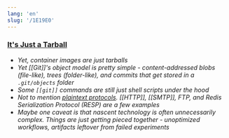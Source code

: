 ```yaml
---
lang: 'en'
slug: '/1E19E0'
---
```


### [It's Just a Tarball](https://matt-rickard.ghost.io/its-just-a-tarball/)

- _Yet, container images are just tarballs_
- _Yet [[Git]]'s object model is pretty simple - content-addressed blobs (file-like), trees (folder-like), and commits that get stored in a `.git/objects` folder_
- _Some `[[git]]` commands are still just shell scripts under the hood_
- _Not to mention [plaintext protocols](https://matt-rickard.com/the-power-of-plaintext-protocols). [[HTTP]], [[SMTP]], FTP, and Redis Serialization Protocol (RESP) are a few examples_
- _Maybe one caveat is that nascent technology is often unnecessarily complex. Things are just getting pieced together - unoptimized workflows, artifacts leftover from failed experiments_
